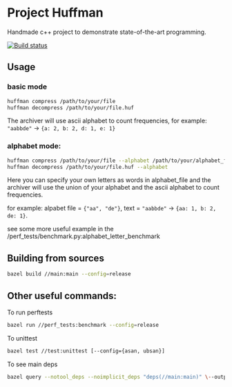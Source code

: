 Project Huffman
================

Handmade c++ project to demonstrate state-of-the-art programming.

[![Build status](https://ci.appveyor.com/api/projects/status/nht8ih7mml2s6sk9/branch/master?svg=true)](https://ci.appveyor.com/project/dbezhetskov49849/huffman-story/branch/master)

## Usage

### basic mode
```bash
huffman compress /path/to/your/file
huffman decompress /path/to/your/file.huf
```
The archiver will use ascii alphabet to count frequencies, for example: `"aabbde"` -> `{a: 2, b: 2, d: 1, e: 1}`

### alphabet mode:
```bash
huffman compress /path/to/your/file --alphabet /path/to/your/alphabet_file 
huffman decompress /path/to/your/file.huf --alphabet
```
Here you can specify your own letters as words in alphabet_file
and the archiver will use the union of your alphabet and the ascii alphabet to count frequencies.

for example:
alpabet file = `{"aa", "de"}`, text = `"aabbde"` -> `{aa: 1, b: 2, de: 1}`.

see some more useful example in the /perf_tests/benchmark.py:alphabet_letter_benchmark 

## Building from sources
```bash
bazel build //main:main --config=release
```

## Other useful commands:

To run perftests
```bash
bazel run //perf_tests:benchmark --config=release
```

To unittest
```bash
bazel test //test:unittest [--config={asan, ubsan}]
```

To see main deps
```bash
bazel query --notool_deps --noimplicit_deps "deps(//main:main)" \--output graph > deps_graph
```

